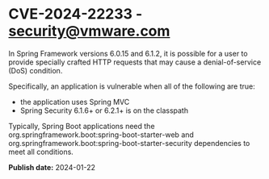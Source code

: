 # CVE-2024-22233 - security@vmware.com

In Spring Framework versions 6.0.15 and 6.1.2, it is possible for a user to provide specially crafted HTTP requests that may cause a denial-of-service (DoS) condition.

Specifically, an application is vulnerable when all of the following are true:

  *  the application uses Spring MVC
  *  Spring Security 6.1.6+ or 6.2.1+ is on the classpath


Typically, Spring Boot applications need the org.springframework.boot:spring-boot-starter-web and org.springframework.boot:spring-boot-starter-security dependencies to meet all conditions.




**Publish date:** 2024-01-22
